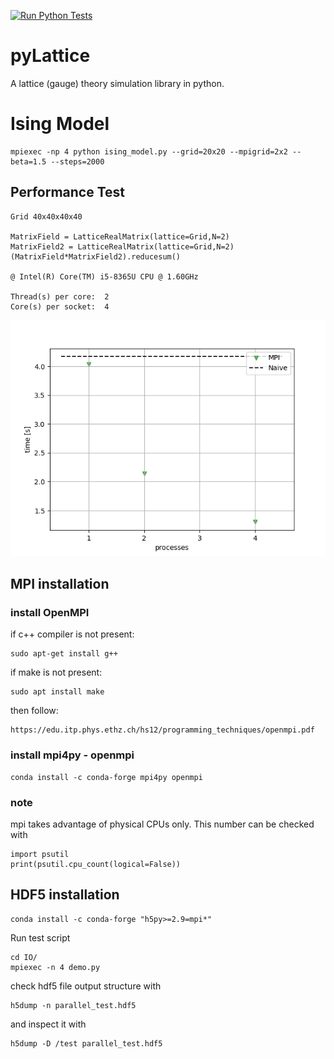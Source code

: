 [![Run Python Tests](https://github.com/pretidav/pyLattice/actions/workflows/testonbuild.yml/badge.svg)](https://github.com/pretidav/pyLattice/actions/workflows/testonbuild.yml)

# pyLattice
A lattice (gauge) theory simulation library in python.  

# Ising Model 

~~~
mpiexec -np 4 python ising_model.py --grid=20x20 --mpigrid=2x2 --beta=1.5 --steps=2000
~~~

## Performance Test 

~~~
Grid 40x40x40x40

MatrixField = LatticeRealMatrix(lattice=Grid,N=2)
MatrixField2 = LatticeRealMatrix(lattice=Grid,N=2)
(MatrixField*MatrixField2).reducesum()

@ Intel(R) Core(TM) i5-8365U CPU @ 1.60GHz

Thread(s) per core:  2
Core(s) per socket:  4
~~~

![alt text](https://github.com/pretidav/pyLattice/raw/main/fig/perf.png)


## MPI installation 

### install OpenMPI 
if c++ compiler is not present: 
~~~
sudo apt-get install g++
~~~

if make is not present: 
~~~
sudo apt install make
~~~
then follow: 
~~~
https://edu.itp.phys.ethz.ch/hs12/programming_techniques/openmpi.pdf
~~~

### install mpi4py - openmpi 
~~~
conda install -c conda-forge mpi4py openmpi
~~~

### note 
mpi takes advantage of physical CPUs only. 
This number can be checked with 
~~~
import psutil 
print(psutil.cpu_count(logical=False))
~~~

## HDF5 installation 

~~~
conda install -c conda-forge "h5py>=2.9=mpi*"
~~~

Run test script 

~~~
cd IO/
mpiexec -n 4 demo.py
~~~

check hdf5 file output structure with 

~~~
h5dump -n parallel_test.hdf5
~~~

and inspect it with 

~~~
h5dump -D /test parallel_test.hdf5
~~~

